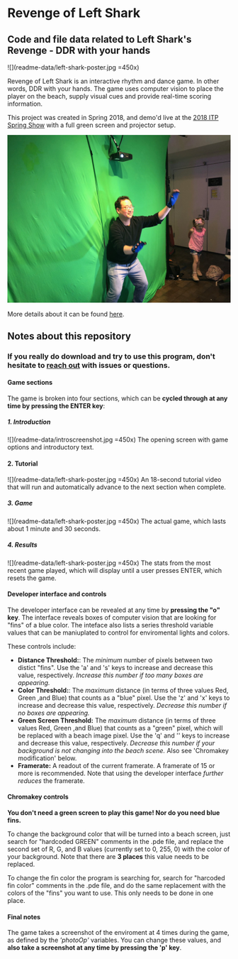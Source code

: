 # Revenge of Left Shark
## Code and file data related to Left Shark's Revenge - DDR with your hands

![](readme-data/left-shark-poster.jpg =450x)

Revenge of Left Shark is an interactive rhythm and dance game. In other words, DDR with your hands. The game uses computer vision to place the player on the beach, supply visual cues and provide real-time scoring information.

This project was created in Spring 2018, and demo'd live at the [2018 ITP Spring Show](https://itp.nyu.edu/shows/spring2018/) with a full green screen and projector setup.

![](readme-data/greenscreen-1.jpg)

More details about it can be found [here](http://www.blog.calebfergie.com/2018/05/02/revenge-of-left-shark/).

## Notes about this repository

### If you really do download and try to use this program, don't hesitate to [reach out](mailto:ccf264@nyu.edu) with issues or questions.

#### Game sections

The game is broken into four sections, which can be **cycled through at any time by pressing the ENTER key**:

##### 1. Introduction

![](readme-data/introscreenshot.jpg =450x) The opening screen with game options and introductory text.

#### 2. Tutorial

![](readme-data/left-shark-poster.jpg =450x) An 18-second tutorial video that will run and automatically advance to the next section when complete.

##### 3. Game

![](readme-data/left-shark-poster.jpg =450x) The actual game, which lasts about 1 minute and 30 seconds.

##### 4. Results

![](readme-data/left-shark-poster.jpg =450x) The stats from the most recent game played, which will display until a user presses ENTER, which resets the game.

#### Developer interface and controls

The developer interface can be revealed at any time by **pressing the "o" key**. The interface reveals boxes of computer vision that are looking for "fins" of a blue color. The inteface also lists a series threshold variable values that can be maniuplated to control for enviromental lights and colors.

These controls include:
* **Distance Threshold:**: The *minimum* number of pixels between two distict "fins". Use the 'a' and 's' keys to increase and decrease this value, respectively. *Increase this number if too many boxes are appearing.*
* **Color Threshold:**: The *maximum* distance (in terms of three values Red, Green ,and Blue) that counts as a "blue" pixel. Use the 'z' and 'x' keys to increase and decrease this value, respectively. *Decrease this number if no boxes are appearing.*
* **Green Screen Threshold:** The *maximum* distance (in terms of three values Red, Green ,and Blue) that counts as a "green" pixel, which will be replaced with a beach image pixel. Use the 'q' and '' keys to increase and decrease this value, respectively. *Decrease this number if your background is not changing into the beach scene.* Also see 'Chromakey modification' below.
* **Framerate:** A readout of the current framerate. A framerate of 15 or more is recommended. Note that using the developer interface *further reduces* the framerate.

#### Chromakey controls

**You don't need a green screen to play this game! Nor do you need blue fins.**

To change the background color that will be turned into a beach screen, just search for "hardcoded GREEN" comments in the .pde file, and replace the second set of R, G, and B values (currently set to 0, 255, 0) with the color of your background. Note that there are **3 places** this value needs to be replaced.

To change the fin color the program is searching for, search for "harcoded fin color" comments in the .pde file, and do the same replacement with the colors of the "fins" you want to use. This only needs to be done in one place.

#### Final notes

The game takes a screenshot of the enviroment at 4 times during the game, as defined by the *'photoOp'* variables. You can change these values, and **also take a screenshot at any time by pressing the 'p' key**.

